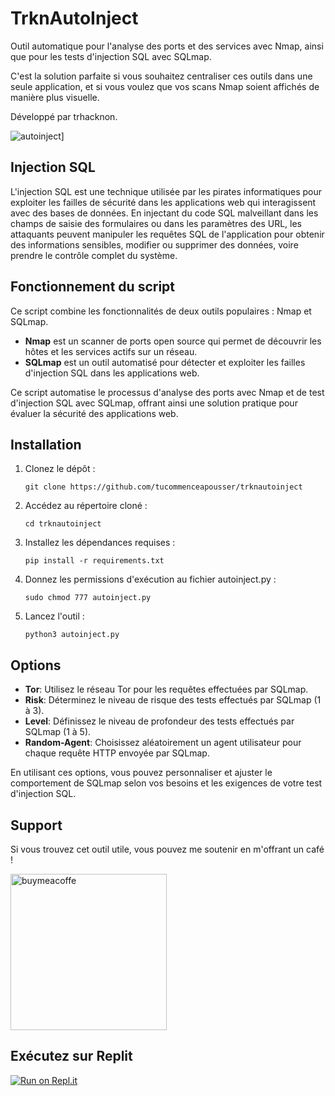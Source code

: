 # TrknAutoInject

Outil automatique pour l'analyse des ports et des services avec Nmap, ainsi que pour les tests d'injection SQL avec SQLmap.

C'est la solution parfaite si vous souhaitez centraliser ces outils dans une seule application, et si vous voulez que vos scans Nmap soient affichés de manière plus visuelle.

Développé par trhacknon.

![autoinject](https://github.com/tucommenceapousser/trknautoinject/raw/Me/sqli.jpg)]

## Injection SQL

L'injection SQL est une technique utilisée par les pirates informatiques pour exploiter les failles de sécurité dans les applications web qui interagissent avec des bases de données. En injectant du code SQL malveillant dans les champs de saisie des formulaires ou dans les paramètres des URL, les attaquants peuvent manipuler les requêtes SQL de l'application pour obtenir des informations sensibles, modifier ou supprimer des données, voire prendre le contrôle complet du système.

## Fonctionnement du script

Ce script combine les fonctionnalités de deux outils populaires : Nmap et SQLmap. 

- **Nmap** est un scanner de ports open source qui permet de découvrir les hôtes et les services actifs sur un réseau.
- **SQLmap** est un outil automatisé pour détecter et exploiter les failles d'injection SQL dans les applications web.

Ce script automatise le processus d'analyse des ports avec Nmap et de test d'injection SQL avec SQLmap, offrant ainsi une solution pratique pour évaluer la sécurité des applications web.

## Installation

1. Clonez le dépôt :
    ```
    git clone https://github.com/tucommenceapousser/trknautoinject
    ```

2. Accédez au répertoire cloné :
    ```
    cd trknautoinject
    ```

3. Installez les dépendances requises :
    ```
    pip install -r requirements.txt
    ```

4. Donnez les permissions d'exécution au fichier autoinject.py :
    ```
    sudo chmod 777 autoinject.py
    ```

5. Lancez l'outil :
    ```
    python3 autoinject.py
    ```

## Options

- **Tor**: Utilisez le réseau Tor pour les requêtes effectuées par SQLmap.
- **Risk**: Déterminez le niveau de risque des tests effectués par SQLmap (1 à 3).
- **Level**: Définissez le niveau de profondeur des tests effectués par SQLmap (1 à 5).
- **Random-Agent**: Choisissez aléatoirement un agent utilisateur pour chaque requête HTTP envoyée par SQLmap.

En utilisant ces options, vous pouvez personnaliser et ajuster le comportement de SQLmap selon vos besoins et les exigences de votre test d'injection SQL.

## Support

Si vous trouvez cet outil utile, vous pouvez me soutenir en m'offrant un café !

<a href="https://www.buymeacoffee.com/trhacknon" rel="nofollow"><img width="250" alt="buymeacoffe" src="https://camo.githubusercontent.com/cd9a722712fec4278ef95ff114b458897a37a52ef8129b6c833efcf8c66e2211/68747470733a2f2f63646e2e6275796d6561636f666665652e636f6d2f627574746f6e732f76322f64656661756c742d6f72616e67652e706e67" data-canonical-src="https://cdn.buymeacoffee.com/buttons/v2/default-orange.png" style="max-width: 100%;"></a>

## Exécutez sur Replit

[![Run on Repl.it](https://repl.it/badge/github/tucommenceapousser/trknautoinject)](https://repl.it/github/tucommenceapousser/trknautoinject)
